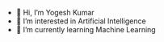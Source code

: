- 👋 Hi, I’m Yogesh Kumar
- 👀 I’m interested in Artificial Intelligence
- 🌱 I’m currently learning Machine Learning

